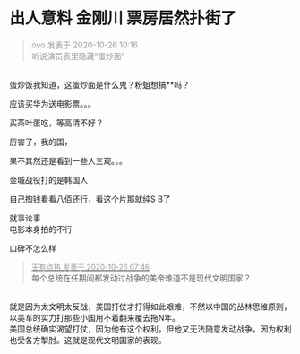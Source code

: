 # 出人意料  金刚川 票房居然扑街了


<div class="quote"><blockquote><font color="#999999">ovo 发表于 2020-10-26 10:16</font><br />
<font color="#999999">听说演员表里隐藏“蛋炒面”</font></blockquote></div><br />
蛋炒饭我知道，这蛋炒面是什么鬼？粉蛆想搞**吗？

应该买华为送电影票。。。

买茶叶蛋吃，等高清不好？

厉害了，我的国，

果不其然还是看到一些人三观。。。<img id="aimg_t0mM4" onclick="zoom(this, this.src, 0, 0, 0)" class="zoom" src="https://cdn.jsdelivr.net/gh/hishis/forum-master/public/images/patch.gif" onmouseover="img_onmouseoverfunc(this)" onload="thumbImg(this)" border="0" alt="" />

金城战役打的是韩国人

自己掏钱看看八佰还行，看这个片那就纯S B了

就事论事<br />
电影本身拍的不行

口碑不怎么样

<div class="quote"><blockquote><font size="2"><a href="https://www.hostloc.com/forum.php?mod=redirect&amp;goto=findpost&amp;pid=9352219&amp;ptid=757985" target="_blank"><font color="#999999">天有点热 发表于 2020-10-26 07:46</font></a></font><br />
每个总统在任期间都发动过战争的美帝难道不是现代文明国家？</blockquote></div><br />
就是因为太文明太反战，美国打仗才打得如此艰难，不然以中国的丛林思维原则，以美军的实力打那些小国用不着翻来覆去拖N年。<br />
美国总统确实渴望打仗，因为他有这个权利，但他又无法随意发动战争，因为权利也受各方掣肘。这就是现代文明国家的表现。
